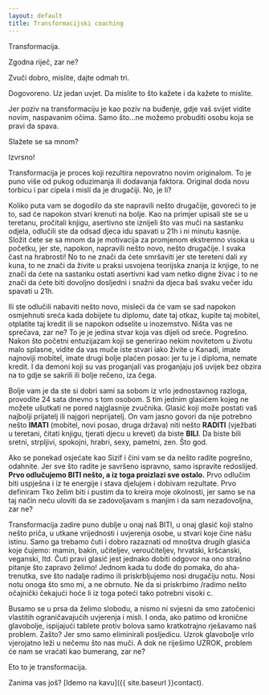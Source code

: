 ```yaml
---
layout: default
title: Transformacijski coaching
---
```


Transformacija.

Zgodna riječ, zar ne?

Zvuči dobro, mislite, dajte odmah tri.

Dogovoreno. Uz jedan uvjet. Da mislite to što
kažete i da kažete to mislite.

Jer poziv na transformaciju je kao poziv na buđenje, gdje vaš svijet vidite novim, naspavanim očima. Samo što...ne možemo probuditi osobu koja se pravi da spava.

Slažete se sa mnom?

Izvrsno!

Transformacija je proces koji rezultira nepovratno novim originalom. To je puno više od pukog oduzimanja ili dodavanja faktora. Original doda novu torbicu i par cipela i misli da je drugačiji. No, je li?

Koliko puta vam se dogodilo da ste napravili nešto drugačije, govoreći to je to, sad će napokon stvari krenuti na bolje. Kao na primjer upisali ste se u teretanu, pročitali knjigu, asertivno ste iznijeli što vas muči  na sastanku odjela, odlučili ste da odsad djeca idu spavati u 21h i ni minutu kasnije. Složit ćete se sa mnom da je motivacija za promjenom ekstremno visoka u početku, jer ste, napokon, napravili nešto novo, nešto drugačije. I svaka čast na hrabrosti! No to ne znači da ćete smršaviti jer ste tereteni dali xy kuna, to ne znači da živite u praksi usvojena teorijska znanja iz knjige, to ne znači da ćete na sastanku ostati asertivni kad vam netko digne živac i to ne znači da ćete biti dovoljno dosljedni i snažni da djeca baš svaku večer idu spavati u 21h.

Ili ste odlučili nabaviti nešto novo, misleći da će vam se sad napokon osmjehnuti sreća kada dobijete tu diplomu, date taj otkaz, kupite taj mobitel, otplatite taj kredit ili se napokon odselite u inozemstvo. Ništa vas ne sprečava, zar ne? To je je jedina stvar koja vas dijeli od sreće. Pogrešno. Nakon što početni entuzijazam koji se generirao nekim novitetom u životu malo splasne, vidite da vas muče iste stvari iako živite u Kanadi, imate najnoviji mobitel, imate drugi bolje plaćen posao: jer tu je i diploma, nemate kredit. I da demoni koji su vas proganjali vas proganjaju još uvijek bez obzira na to gdje se sakrili ili bolje rečeno, iza čega.

Bolje vam je da ste si dobri sami sa sobom iz vrlo jednostavnog razloga, provodite 24 sata dnevno s tom osobom. S tim jednim glasićem kojeg ne možete ušutkati ne pored najglasnije zvučnika. Glasić koji može postati vaš najbolji prijatelj ili najgori neprijatelj. On vam jasno govori da nije potrebno nešto **IMATI** (mobitel, novi posao, druga država) niti nešto **RADITI** (vježbati u teretani, čitati knjigu, tjerati djecu u krevet) da biste **BILI**. Da biste bili sretni, strpljivi, spokojni, hrabri, sexy, pametni, zen. Što god.

Ako se ponekad osjećate kao Sizif  i čini vam se da nešto radite pogrešno, odahnite. Jer sve što radite je savršeno ispravno, samo ispravite redoslijed. **Prvo odlučujemo BITI nešto, a iz toga proizlazi sve ostalo.** Prvo odlučim biti uspješna i iz te energije i stava djelujem i dobivam rezultate. Prvo definiram Tko želim biti i pustim da to kreira moje okolnosti, jer samo  se na taj način neću uloviti da se zadovoljavam s manjim i da sam nezadovoljna, zar ne?

Transformacija zadire puno dublje u onaj naš BITI, u onaj glasić koji stalno nešto priča, u utkane vrijednosti i uvjerenja osobe, u stvari koje čine našu istinu. Samo ga trebamo čuti i dobro razaznati  od mnoštva drugih glasića koje čujemo: mamin, bakin, učiteljev, veroučiteljev, hrvatski, kršćanski, veganski, Itd. Čuti pravi glasić jest jednako dobiti odgovor na ono strašno pitanje što zapravo želimo! Jednom kada tu dođe do pomaka, do aha-trenutka, sve što nadalje radimo ili priskrbljujemo nosi drugačiju notu. Nosi notu onoga što smo mi, a ne obrnuto. Ne da si priskrbimo /radimo nešto očajnički čekajući hoće li iz toga poteći tako potrebni visoki c.

Busamo se u prsa da želimo slobodu, a nismo ni svjesni da smo zatočenici vlastitih ograničavajućih uvjerenja i misli. I onda, ako patimo od kronične glavobolje, ispijajući tablete protiv bolova samo kratkotrajno rješavamo naš problem. Zašto? Jer smo samo eliminirali posljedicu. Uzrok glavobolje vrlo vjerojatno leži u nečemu što nas muči. A dok ne riješimo UZROK, problem će nam se vraćati kao bumerang, zar ne?

Eto to je transformacija.

Zanima vas još? [Idemo na kavu]({{ site.baseurl }}contact).
